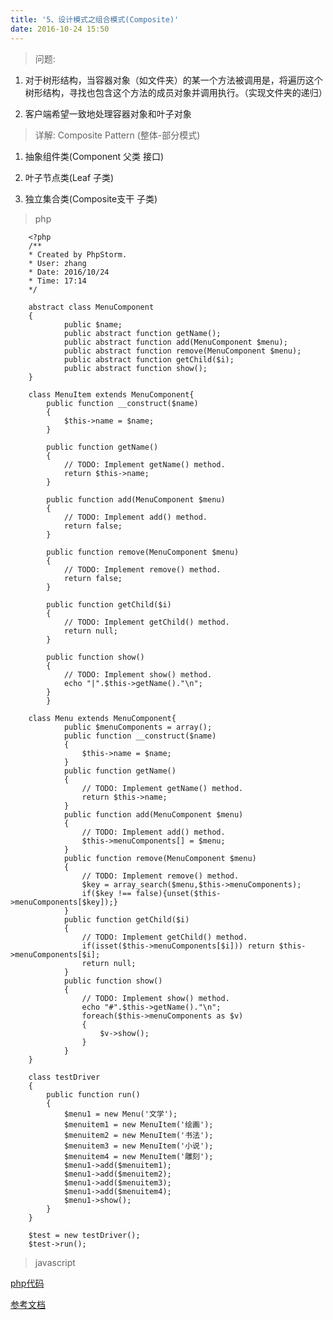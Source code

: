 ```yaml
---
title: '5、设计模式之组合模式(Composite)'
date: 2016-10-24 15:50
---
```


> 问题:

1. 对于树形结构，当容器对象（如文件夹）的某一个方法被调用是，将遍历这个树形结构，寻找也包含这个方法的成员对象并调用执行。（实现文件夹的递归）

2. 客户端希望一致地处理容器对象和叶子对象

> 详解: Composite Pattern (整体-部分模式)

1. 抽象组件类(Component 父类  接口)

2. 叶子节点类(Leaf 子类)

3. 独立集合类(Composite支干 子类)

> php

        <?php
        /**
        * Created by PhpStorm.
        * User: zhang
        * Date: 2016/10/24
        * Time: 17:14
        */

        abstract class MenuComponent
        {
                public $name;
                public abstract function getName();
                public abstract function add(MenuComponent $menu);
                public abstract function remove(MenuComponent $menu);
                public abstract function getChild($i);
                public abstract function show();
        }

        class MenuItem extends MenuComponent{
            public function __construct($name)
            {
                $this->name = $name;
            }

            public function getName()
            {
                // TODO: Implement getName() method.
                return $this->name;
            }

            public function add(MenuComponent $menu)
            {
                // TODO: Implement add() method.
                return false;
            }

            public function remove(MenuComponent $menu)
            {
                // TODO: Implement remove() method.
                return false;
            }

            public function getChild($i)
            {
                // TODO: Implement getChild() method.
                return null;
            }

            public function show()
            {
                // TODO: Implement show() method.
                echo "|".$this->getName()."\n";
            }
            }

        class Menu extends MenuComponent{
                public $menuComponents = array();
                public function __construct($name)
                {
                    $this->name = $name;
                }
                public function getName()
                {
                    // TODO: Implement getName() method.
                    return $this->name;
                }
                public function add(MenuComponent $menu)
                {
                    // TODO: Implement add() method.
                    $this->menuComponents[] = $menu;
                }
                public function remove(MenuComponent $menu)
                {
                    // TODO: Implement remove() method.
                    $key = array_search($menu,$this->menuComponents);
                    if($key !== false){unset($this->menuComponents[$key]);}
                }
                public function getChild($i)
                {
                    // TODO: Implement getChild() method.
                    if(isset($this->menuComponents[$i])) return $this->menuComponents[$i];
                    return null;
                }
                public function show()
                {
                    // TODO: Implement show() method.
                    echo "#".$this->getName()."\n";
                    foreach($this->menuComponents as $v)
                    {
                        $v->show();
                    }
                }
        }

        class testDriver
        {
            public function run()
            {
                $menu1 = new Menu('文学');
                $menuitem1 = new MenuItem('绘画');
                $menuitem2 = new MenuItem('书法');
                $menuitem3 = new MenuItem('小说');
                $menuitem4 = new MenuItem('雕刻');
                $menu1->add($menuitem1);
                $menu1->add($menuitem2);
                $menu1->add($menuitem3);
                $menu1->add($menuitem4);
                $menu1->show();
            }
        }

        $test = new testDriver();
        $test->run();

> javascript


[php代码](http://blog.sina.com.cn/s/blog_50a1e1740101eym1.html)

[参考文档](http://laravelacademy.org/post/2699.html)
